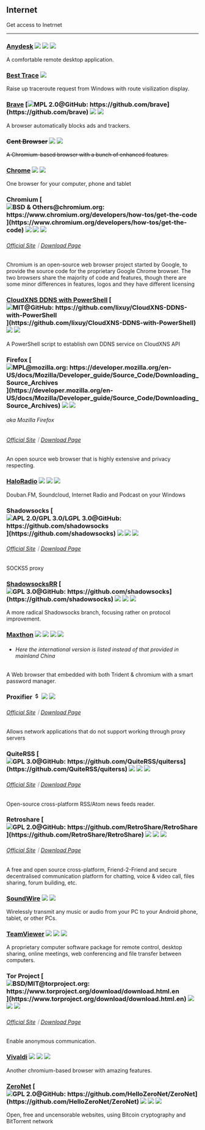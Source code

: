 ## Internet

Get access to Inetrnet

---

### [Anydesk](http://anydesk.com/) ![](../assets/earth-globe.png) ![](../assets/usb.png) ![](../assets/multi_platform.png)

A comfortable remote desktop application.

### [Best Trace](https://www.ipip.net/download.html) ![](../assets/china.png)

Raise up traceroute request from Windows with route visilization display.

### [Brave](https://www.brave.com/) [![](../assets/open-source-icon.png "MPL 2.0@GitHub: https://github.com/brave")](https://github.com/brave) ![](../assets/earth-globe.png) ![](../assets/multi_platform.png)

A browser automatically blocks ads and trackers.

### ~~Cent Browser~~ ![](../assets/earth-globe.png) ![](../assets/usb.png)

~~A Chromium-based browser with a bunch of enhanced features.~~

### [Chrome](https://dl.google.com) ![](../assets/earth-globe.png) ![](../assets/multi_platform.png)

One browser for your computer, phone and tablet

### Chromium [![](../assets/open-source-icon.png "BSD & Others@chromium.org: https://www.chromium.org/developers/how-tos/get-the-code")](https://www.chromium.org/developers/how-tos/get-the-code) ![](../assets/earth-globe.png) ![](../assets/usb.png) ![](../assets/multi_platform.png)

###### [Official Site](https://www.chromium.org/Home)｜[Download Page](https://www.chromium.org/getting-involved/download-chromium)

Chromium is an open-source web browser project started by Google, to provide the source code for the proprietary Google Chrome browser. The two browsers share the majority of code and features, though there are some minor differences in features, logos and they have different licensing

### [CloudXNS DDNS with PowerShell](https://03k.org/cloudxns-api-ddns.html) [![](../assets/open-source-icon.png "MIT@GitHub: https://github.com/lixuy/CloudXNS-DDNS-with-PowerShell")](https://github.com/lixuy/CloudXNS-DDNS-with-PowerShell) ![](../assets/united-states.png) ![](../assets/usb.png)

A PowerShell script to establish own DDNS service on CloudXNS API

### Firefox [![](../assets/open-source-icon.png "MPL@mozilla.org: https://developer.mozilla.org/en-US/docs/Mozilla/Developer_guide/Source_Code/Downloading_Source_Archives")](https://developer.mozilla.org/en-US/docs/Mozilla/Developer_guide/Source_Code/Downloading_Source_Archives) ![](../assets/earth-globe.png) ![](../assets/multi_platform.png)

###### aka Mozilla Firefox

###### [Official Site](https://www.mozilla.org)｜[Download Page](https://www.mozilla.org/en-US/firefox/all/)

An open source web browser that is highly extensive and privacy respecting.

### [HaloRadio](https://www.douban.com/note/561310960/) ![](../assets/hong-kong.png) ![](../assets/united-states.png) ![](../assets/japan.png)

Douban.FM, Soundcloud, Internet Radio and Podcast on your Windows

### Shadowsocks [![](../assets/open-source-icon.png "APL 2.0/GPL 3.0/LGPL 3.0@GitHub: https://github.com/shadowsocks")](https://github.com/shadowsocks) ![](../assets/earth-globe.png) ![](../assets/usb.png) ![](../assets/multi_platform.png)

###### [Official Site](https://shadowsocks.org/en/index.html)｜[Download Page](https://shadowsocks.org/en/download/clients.html)

SOCKS5 proxy

### [ShadowsocksRR](https://github.com/shadowsocksrr/shadowsocksr-csharp/) [![](../assets/open-source-icon.png "GPL 3.0@GitHub: https://github.com/shadowsocks")](https://github.com/shadowsocks) ![](../assets/earth-globe.png) ![](../assets/usb.png) ![](../assets/multi_platform.png)

A more radical Shadowsocks branch, focusing rather on protocol improvement.

### [Maxthon](http://www.maxthon.com/mx5/) ![](../assets/china.png) ![](../assets/united-states.png) ![](../assets/usb.png) ![](../assets/multi_platform.png)

* ###### Here the international version is listed instead of that provided in mainland China

A Web browser that embedded with both Trident & chromium with a smart password manager.

### Proxifier ![](../assets/money.png) ![](../assets/united-states.png) ![](../assets/usb.png)

###### [Official Site](http://proxifier.com/)｜[Download Page](http://proxifier.com/download.htm)

Allows network applications that do not support working through proxy servers

### QuiteRSS [![](../assets/open-source-icon.png "GPL 3.0@GitHub: https://github.com/QuiteRSS/quiterss")](https://github.com/QuiteRSS/quiterss) ![](../assets/earth-globe.png) ![](../assets/usb.png) ![](../assets/multi_platform.png)

###### [Official Site](https://quiterss.org/)｜[Download Page](https://quiterss.org/en/download)

Open-source cross-platform RSS/Atom news feeds reader.

### Retroshare [![](../assets/open-source-icon.png "GPL 2.0@GitHub: https://github.com/RetroShare/RetroShare")](https://github.com/RetroShare/RetroShare) ![](../assets/earth-globe.png) ![](../assets/usb.png) ![](../assets/multi_platform.png)

###### [Official Site](http://retroshare.net/)｜[Download Page](http://retroshare.net/downloads.html)

A free and open source cross-platform, Friend-2-Friend and secure decentralised communication platform for chatting, voice & video call, files sharing, forum building, etc.

### [SoundWire](http://georgielabs.net/) ![](../assets/earth-globe.png) ![](../assets/multi_platform.png)

Wirelessly transmit any music or audio from your PC to your Android phone, tablet, or other PCs.

### [TeamViewer](http://www.teamviewer.com/) ![](../assets/earth-globe.png) ![](../assets/usb.png) ![](../assets/multi_platform.png)

A proprietary computer software package for remote control, desktop sharing, online meetings, web conferencing and file transfer between computers.

### Tor Project [![](../assets/open-source-icon.png "BSD/MIT@torproject.org: https://www.torproject.org/download/download.html.en")](https://www.torproject.org/download/download.html.en) ![](../assets/china.png) ![](../assets/united-states.png) ![](../assets/multi_platform.png)

###### [Official Site](https://www.torproject.org/)｜[Download Page](https://www.torproject.org/download/download.html.en)

Enable anonymous communication.

### [Vivaldi](https://vivaldi.com/) ![](../assets/earth-globe.png) ![](../assets/multi_platform.png) ![](../assets/usb.png)

Another chromium-based browser with amazing features.

### [ZeroNet](https://zeronet.io/) [![](../assets/open-source-icon.png "GPL 2.0@GitHub: https://github.com/HelloZeroNet/ZeroNet")](https://github.com/HelloZeroNet/ZeroNet) ![](../assets/earth-globe.png) ![](../assets/usb.png) ![](../assets/multi_platform.png)

Open, free and uncensorable websites, using Bitcoin cryptography and BitTorrent network
